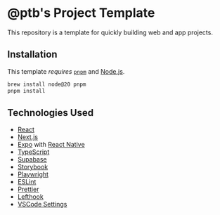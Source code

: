 # @ptb's Project Template

This repository is a template for quickly building web and app projects.

## Installation

This template _requires_ [`pnpm`](https://pnpm.io/installation) and [Node.js](https://nodejs.org).

```sh
brew install node@20 pnpm
pnpm install
```

## Technologies Used

- [React](https://react.dev)
- [Next.js](https://nextjs.org)
- [Expo](https://expo.dev) with [React Native](https://reactnative.dev)
- [TypeScript](https://www.typescriptlang.org)
- [Supabase](https://supabase.com)
- [Storybook](https://storybook.js.org)
- [Playwright](https://playwright.dev)
- [ESLint](https://eslint.org)
- [Prettier](https://prettier.io)
- [Lefthook](https://github.com/evilmartians/lefthook)
- [VSCode Settings](https://code.visualstudio.com/docs/getstarted/settings)
